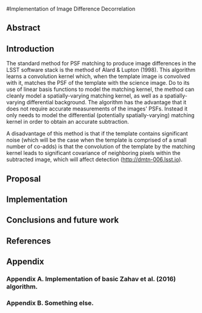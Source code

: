 #Implementation of Image Difference Decorrelation

## Abstract



## Introduction

The standard method for PSF matching to produce image differences in the LSST software stack is the method of Alard & Lupton (1998). This algorithm learns a convolution kernel which, when the template image is convolved with it, matches the PSF of the template with the science image. Do to its use of linear basis functions to model the matching kernel, the method can cleanly model a spatially-varying matching kernel, as well as a spatially-varying differential background. The algorithm has the advantage that it does not require accurate measurements of the images' PSFs. Instead it only needs to model the differential (potentially spatially-varying) matching kernel in order to obtain an accurate subtraction.

A disadvantage of this method is that if the template contains significant noise (which will be the case when the template is comprised of a small number of co-adds) is that the convolution of the template by the matching kernel leads to significant covariance of neighboring pixels within the subtracted image, which will affect detection (http://dmtn-006.lsst.io).

## Proposal

## Implementation

## Conclusions and future work

## References

## Appendix
### Appendix A. Implementation of basic Zahav et al. (2016) algorithm.
### Appendix B. Something else.
